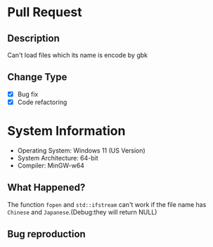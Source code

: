 # Pull Request

## Description
Can't load files which its name is encode by gbk

## Change Type
- [x] Bug fix
- [x] Code refactoring

# System Information

- Operating System: Windows 11 (US Version)
- System Architecture: 64-bit
- Compiler: MinGW-w64


## What Happened?

The function `fopen` and `std::ifstream` can't work if the file name has `Chinese` and `Japanese`.(Debug:they will return NULL)

## Bug reproduction
